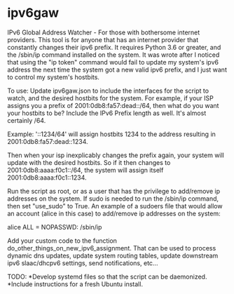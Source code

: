 # ipv6gaw
IPv6 Global Address Watcher - For those with bothersome internet providers. This tool is for anyone that has an internet provider that constantly changes their ipv6 prefix. It requires Python 3.6 or greater, and the /sbin/ip command installed on the system. It was wrote after I noticed that using the "ip token" command would fail to update my system's ipv6 address the next time the system got a new valid ipv6 prefix, and I just want to control my system's hostbits.

To use: Update ipv6gaw.json to include the interfaces for the script to watch, and the desired hostbits for the system. For example, if your ISP assigns you a prefix of 2001:0db8:fa57:dead::/64, then what do you want your hostbits to be? Include the IPv6 Prefix length as well. It's almost certainly /64.

Example: '::1234/64' will assign hostbits 1234 to the address resulting in 2001:0db8:fa57:dead::1234.

Then when your isp inexplicably changes the prefix again, your system will update with the desired hostbits. So if it then changes to 2001:0db8:aaaa:f0c1::/64, the system will assign itself 2001:0db8:aaaa:f0c1::1234.

Run the script as root, or as a user that has the privilege to add/remove ip addresses on the system. If sudo is needed to run the /sbin/ip command, then set "use_sudo" to True. An example of a sudoers file that would allow an account (alice in this case) to add/remove ip addresses on the system:

 alice ALL = NOPASSWD: /sbin/ip

Add your custom code to the function do_other_things_on_new_ipv6_assignment. That can be used to process dynamic dns updates, update system routing tables, update downstream ipv6 slaac/dhcpv6 settings, send notifications, etc...

TODO:
*Develop systemd files so that the script can be daemonized.
*Include instructions for a fresh Ubuntu install.
